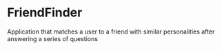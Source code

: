 # FriendFinder
Application that matches a user to a friend with similar personalities after answering a series of questions
